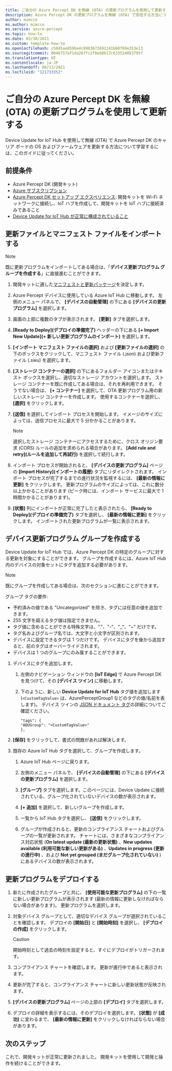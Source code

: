 ```yaml
---
title: ご自分の Azure Percept DK を無線 (OTA) の更新プログラムを使用して更新する
description: Azure Percept DK の更新プログラムを無線 (OTA) で受信する方法について説明します
author: mimcco
ms.author: mimcco
ms.service: azure-percept
ms.topic: how-to
ms.date: 03/30/2021
ms.custom: template-how-to
ms.openlocfilehash: c5045aed59be4c8903672691241b68f69e353e13
ms.sourcegitcommit: 0046757af1da267fc2f0e88617c633524883795f
ms.translationtype: HT
ms.contentlocale: ja-JP
ms.lasthandoff: 08/13/2021
ms.locfileid: "121733352"
---
```

# <a name="update-your-azure-percept-dk-using-over-the-air-ota-updates"></a>ご自分の Azure Percept DK を無線 (OTA) の更新プログラムを使用して更新する

Device Update for IoT Hub を使用して無線 (OTA) で Azure Percept DK のキャリア ボードの OS およびファームウェアを更新する方法について学習するには、このガイドに従ってください。

## <a name="prerequisites"></a>前提条件

- Azure Percept DK (開発キット)
- [Azure サブスクリプション](https://azure.microsoft.com/free/)
- [Azure Percept DK セットアップ エクスペリエンス](./quickstart-percept-dk-set-up.md): 開発キットを Wi-Fi ネットワークに接続し、IoT ハブを作成して、開発キットを IoT ハブに接続済みであること
- [Device Update for IoT Hub が正常に構成されていること](./how-to-set-up-over-the-air-updates.md)

## <a name="import-your-update-file-and-manifest-file"></a>更新ファイルとマニフェスト ファイルをインポートする

> [!NOTE]
> 既に更新プログラムをインポートしてある場合は、「**デバイス更新プログラム グループを作成する**」に直接進むことができます。

1. 開発キットに適した[マニフェストと更新パッケージ](./how-to-select-update-package.md)を決定します。

1. Azure Percept デバイスに使用している Azure IoT Hub に移動します。 左側のメニュー パネルで、 **[デバイスの自動管理]** の下にある **[デバイスの更新プログラム]** を選択します。

1. 画面の上部に複数のタブが表示されます。 **[更新]** タブを選択します。

1. **[Ready to Deploy]\(デプロイの準備完了\)** ヘッダーの下にある **[+ Import New Update]\(+ 新しい更新プログラムのインポート\)** を選択します。

1. **[インポート マニフェスト ファイルの選択]** および **[更新ファイルの選択]** の下のボックスをクリックして、マニフェスト ファイル (.json) および更新ファイル (.swu) を選択します。

1. **[ストレージ コンテナーの選択]** の下にあるフォルダー アイコンまたはテキスト ボックスを選択し、適切なストレージ アカウントを選択します。 ストレージ コンテナーを既に作成してある場合は、それを再利用できます。 そうでない場合は、 **[+ コンテナー]** を選択して、OTA 更新プログラム用の新しいストレージ コンテナーを作成します。 使用するコンテナーを選択し、 **[選択]** をクリックします。

1. **[送信]** を選択してインポート プロセスを開始します。 イメージのサイズによっては、送信プロセスに最大で 5 分かかることがあります。

    > [!NOTE]
    > 選択したストレージ コンテナーにアクセスするために、クロス オリジン要求 (CORS) ルールの追加を求められる場合があります。 **[Add rule and retry]\(ルールを追加して再試行\)** を選択して続行します。

1. インポート プロセスが開始されると、 **[デバイスの更新プログラム]** ページの **[Import History]\(インポートの履歴\)** タブにリダイレクトされます。 インポート プロセスが完了するまでの進行状況を監視するには、 **[最新の情報に更新]** をクリックします。 更新プログラムのサイズによっては、これに数分以上かかることがあります (ピーク時には、インポート サービスに最大で 1 時間かかることがあります)。

1. **[状態]** 列にインポートが正常に完了したと表示されたら、 **[Ready to Deploy]\(デプロイの準備完了\)** タブを選択し、 **[最新の情報に更新]** をクリックします。 インポートされた更新プログラムが一覧に表示されます。

## <a name="create-a-device-update-group"></a>デバイス更新プログラム グループを作成する

Device Update for IoT Hub では、Azure Percept DK の特定のグループに対する更新を対象にすることができます。 グループを作成するには、Azure IoT Hub 内のデバイスの対象セットにタグを追加する必要があります。

> [!NOTE]
> 既にグループを作成してある場合は、次のセクションに進むことができます。

グループ タグの要件:

- 予約済みの値である "Uncategorized" を除き、タグには任意の値を追加できます。
- 255 文字を超えるタグ値は指定できません。
- タグ値に含めることができる特殊文字は、"."、"-"、"_"、"~" だけです。
- タグ名およびグループ名では、大文字と小文字が区別されます。
- デバイスに設定できるタグは 1 つだけです。 デバイスにタグを後から追加すると、前のタグはオーバーライドされます。
- デバイスは 1 つのグループにのみ属することができます。

1. デバイスにタグを追加します。

    1. 左側のナビゲーション ウィンドウの **[IoT Edge]** で Azure Percept DK を見つけて、その **[デバイス ツイン]** に移動します。

    1. 下のように、新しい **Device Update for IoT Hub** タグ値を追加します (```<CustomTagValue>``` は、AzurePerceptGroup1 などのタグの値/名前を表します)。 デバイス ツインの [JSON ドキュメント タグ](../iot-hub/iot-hub-devguide-device-twins.md#device-twins)の詳細についてご確認ください。

        ```
        "tags": {
        "ADUGroup": "<CustomTagValue>"
        },
        ```

1. **[保存]** をクリックして、書式の問題があれば解決します。

1. 既存の Azure IoT Hub タグを選択して、グループを作成します。

    1. Azure IoT Hub ページに戻ります。

    1. 左側のメニュー パネルで、 **[デバイスの自動管理]** の下にある **[デバイスの更新プログラム]** を選択します。

    1. **[グループ]** タブを選択します。このページには、Device Update に接続されている、グループ化されていないデバイスの数が表示されます。

    1. **[+ 追加]** を選択して、新しいグループを作成します。

    1. 一覧から IoT Hub タグを選択し、 **[送信]** をクリックします。

    1. グループが作成されると、更新のコンプライアンス チャートおよびグループの一覧が更新されます。 チャートには、さまざまなコンプライアンス対応状態 (**On latest update (最新の更新状態)** 、**New updates available (利用可能な新しい更新がある)** 、**Updates in progress (更新の進行中)** 、および **Not yet grouped (まだグループ化されていない)** ) にあるデバイスの数が表示されます。

## <a name="deploy-an-update"></a>更新プログラムをデプロイする

1. 新たに作成されたグループと共に、 **[使用可能な更新プログラム]** の下の一覧に新しい更新プログラムが表示されます (最新の情報に更新しなければならない場合があります)。 更新プログラムを選択します。

1. 対象デバイス グループとして、適切なデバイス グループが選択されていることを確認します。 デプロイの **[開始日]** と **[開始時刻]** を選択し、 **[デプロイの作成]** をクリックします。

    > [!CAUTION]
    > 開始時刻として過去の時刻を設定すると、すぐにデプロイがトリガーされます。

1. コンプライアンス チャートを確認します。 更新が進行中であると表示されます。

1. 更新が完了すると、コンプライアンス チャートに新しい更新状態が反映されます。

1. **[デバイスの更新プログラム]** ページの上部の **[デプロイ]** タブを選択します。

1. デプロイの詳細を表示するには、そのデプロイを選択します。 **[状態]** が **[成功]** に変わるまで、 **[最新の情報に更新]** をクリックしなければならない場合があります。

## <a name="next-steps"></a>次のステップ

これで、開発キットが正常に更新されました。 開発キットを使用して開発と操作を続けることができます。

